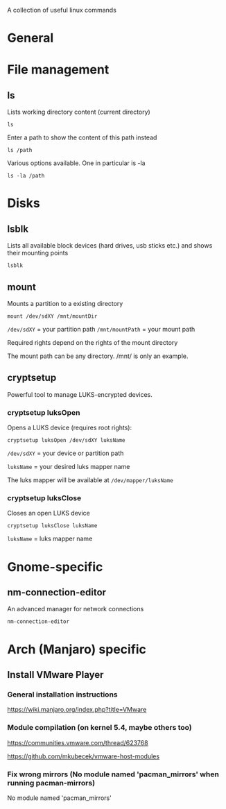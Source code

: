 A collection of useful linux commands

# General

# File management

## ls

Lists working directory content (current directory)

```console
ls
```

Enter a path to show the content of this path instead

```console
ls /path
```

Various options available. One in particular is -la

```console
ls -la /path
```

# Disks

## lsblk

Lists all available block devices (hard drives, usb sticks etc.) and shows their mounting points

```console
lsblk
```

## mount

Mounts a partition to a existing directory

```console
mount /dev/sdXY /mnt/mountDir
```
`/dev/sdXY` = your partition path
`/mnt/mountPath` = your mount path

Required rights depend on the rights of the mount directory

The mount path can be any directory. /mnt/ is only an example.

## cryptsetup

Powerful tool to manage LUKS-encrypted devices.

### cryptsetup luksOpen

Opens a LUKS device (requires root rights):

```console
cryptsetup luksOpen /dev/sdXY luksName
```

`/dev/sdXY` = your device or partition path

`luksName` = your desired luks mapper name

The luks mapper will be available at `/dev/mapper/luksName`

### cryptsetup luksClose

Closes an open LUKS device

```console
cryptsetup luksClose luksName
```

`luksName` = luks mapper name

# Gnome-specific

## nm-connection-editor

An advanced manager for network connections
```console
nm-connection-editor
```

# Arch (Manjaro) specific

## Install VMware Player

### General installation instructions

https://wiki.manjaro.org/index.php?title=VMware

### Module compilation (on kernel 5.4, maybe others too)

https://communities.vmware.com/thread/623768

https://github.com/mkubecek/vmware-host-modules

### Fix wrong mirrors (No module named 'pacman_mirrors' when running pacman-mirrors)
No module named 'pacman_mirrors'
